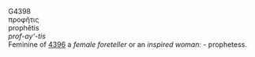 G4398  
προφῆτις  
prophētis  
*prof-ay‘-tis*  
Feminine of [4396](g4396) a *female* *foreteller* or an *inspired*
*woman:* - prophetess.  
